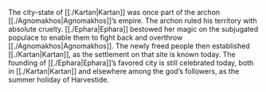 The city-state of [[./Kartan|Kartan]] was once part of the archon [[./Agnomakhos|Agnomakhos]]’s empire. The archon ruled his territory with absolute cruelty. [[./Ephara|Ephara]] bestowed her magic on the subjugated populace to enable them to fight back and overthrow [[./Agnomakhos|Agnomakhos]]. The newly freed people then established [[./Kartan|Kartan]], as the settlement on that site is known today. The founding of [[./Ephara|Ephara]]’s favored city is still celebrated today, both in [[./Kartan|Kartan]] and elsewhere among the god’s followers, as the summer holiday of Harvestide.